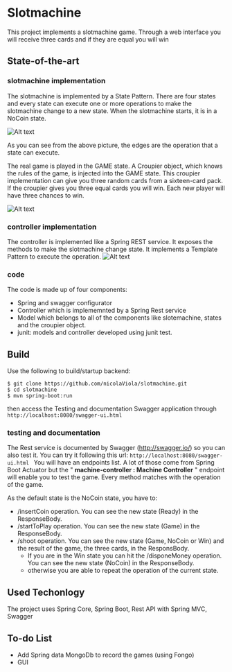 # Slotmachine
This project implements a slotmachine game. Through a web interface you will receive three cards and if they are equal you will win

## State-of-the-art
### slotmachine implementation
The slotmachine is implemented by a State Pattern. There are four states and every state can execute one or more operations to make the slotmachine change to a new state.
When the slotmachine starts, it is in a NoCoin state.

![Alt text](/document/slotmachineStateDiagram.png?raw=true "Slotmachine State Diagram")

As you can see from the above picture, the edges are the operation that a state can execute. 

The real game is played in the GAME state. A Croupier object, which knows the rules of the game, is injected into the GAME state. This croupier implementation can give you three random cards from a sixteen-card pack.
If the croupier gives you three equal cards you will win. Each new player will have three chances to win.

![Alt text](/document/slotmachineClassDiagram.png?raw=true "Slotmachine Class Diagram")


### controller implementation
The controller is implemented like a Spring REST service. It exposes the methods to make the slotmachine change state. It implements a Template Pattern to execute the operation.
![Alt text](/document/templateControllerClassDiagram.png?raw=true "Controller Template Class Diagram")

### code
The code is made up of four components:
- Spring and swagger configurator
- Controller which is implememnted by a Spring Rest service
- Model which belongs to all of the components like slotemachine, states and the croupier object.
- junit: models and controller developed using junit test.

## Build
Use the following to build/startup backend:
```
$ git clone https://github.com/nicolaViola/slotmachine.git
$ cd slotmachine
$ mvn spring-boot:run
```
then access the Testing and documentation  Swagger application through ```http://localhost:8080/swagger-ui.html ```

### testing and documentation
The Rest service is documented by Swagger (http://swagger.io/) so you can also test it. You can try it following this url: ```http://localhost:8080/swagger-ui.html ```
You will have an endpoints list. A lot of those come from Spring Boot Actuator but the " **machine-controller : Machine Controller** " endpoint will enable you to test the game.
Every method matches with the operation of the game. 

As the default state is the NoCoin state, you have to:
*	/insertCoin operation. You can see the new state (Ready) in the ResponseBody.  
*	/startToPlay operation. You can see the new state (Game) in the ResponseBody.  
*	/shoot operation. You can see the new state (Game, NoCoin or Win) and the result of the game, the three cards, in the ResponsBody.
	* If you are in the Win state you can hit the /disponeMoney operation. You can see the new state (NoCoin) in the ResponseBody.
	* otherwise you are able to repeat the operation of the current state.

## Used Techonlogy
The project uses Spring Core, Spring Boot, Rest API with Spring MVC, Swagger

## To-do List
 - Add Spring data MongoDb to record the games (using Fongo)
 - GUI